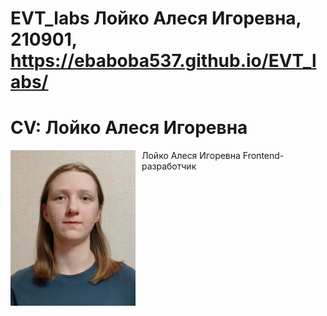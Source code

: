 # EVT_labs Лойко Алеся Игоревна, 210901, https://ebaboba537.github.io/EVT_labs/

# CV: Лойко Алеся Игоревна

<div style='display: flex; flex-direction: row; justify-content: left; gap: 10px;'>
<img src='lab_10/foto.jpg' style='width: 200px'>
<div>
  <span>Лойко Алеся Игоревна</span>
  <span>Frontend-разработчик</span>
</div>
</div>

